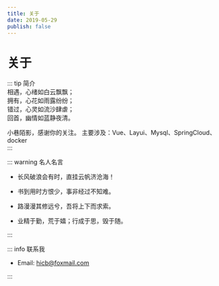 ```yaml
---
title: 关于
date: 2019-05-29
publish: false
---
```


# 关于

::: tip 简介  
相遇，心绪如白云飘飘；  
拥有，心花如雨露纷纷；  
错过，心灵如流沙肆虐；  
回首，幽情如蓝静夜清。

小巷陌影，感谢你的关注。
主要涉及：Vue、Layui、Mysql、SpringCloud、docker  
:::

::: warning 名人名言

- 长风破浪会有时，直挂云帆济沧海！

- 书到用时方恨少，事非经过不知难。

- 路漫漫其修远兮，吾将上下而求索。

- 业精于勤，荒于嬉；行成于思，毁于随。

:::

::: info 联系我

- Email: hicb@foxmail.com

:::
